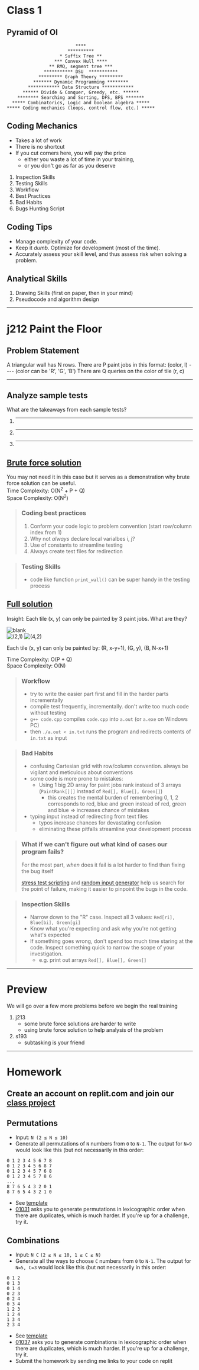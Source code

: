 # Class 1
## Pyramid of OI
```
                          ****
                       **********
                    * Suffix Tree **
                  *** Convex Hull ****
                ** RMQ, segment tree ***
              *********** DSU  ***********
            ********* Graph Theory *********
          ******* Dynamic Programming ********
        ************ Data Structure ************
      ****** Divide & Conquer, Greedy, etc. ******
    ******** Searching and Sorting, DFS, BFS *******
  ***** Combinatorics, Logic and boolean algebra *****
***** Coding mechanics (loops, control flow, etc.) *****
```

## Coding Mechanics
- Takes a lot of work
- There is no shortcut
- If you cut corners here, you will pay the price
  - either you waste a lot of time in your training,
  - or you don't go as far as you deserve

1. Inspection Skills
2. Testing Skills
3. Workflow
4. Best Practices
5. Bad Habits
6. Bugs Hunting Script


## Coding Tips
- Manage complexity of your code.
- Keep it *dumb*. Optimize for development (most of the time). 
- Accurately assess your skill level, and thus assess risk when solving a problem.
 

## Analytical Skills
1. Drawing Skills (first on paper, then in your mind)
2. Pseudocode and algorithm design

---

# j212 Paint the Floor
## Problem Statement
A triangular wall has N rows.
There are P paint jobs in this format: (color, l) ---- (color can be 'R', 'G', 'B')
There are Q queries on the color of tile (r, c)
__________________________

## Analyze sample tests
What are the takeaways from each sample tests?
1. __________________________
2. __________________________
3. __________________________

## [Brute force solution](https://github.com/miyagi-sensei/j212/blob/main/brute.cpp)
You may not need it in this case but it serves as a demonstration why brute force solution can be useful.<br>
Time Complexity: O(N<sup>2</sup> + P + Q)<br>
Space Complexity: O(N<sup>2</sup>)

> ### Coding best practices
> 1. Conform your code logic to problem convention (start row/column index from 1)
> 2. Why not *always* declare local varialbes i, j?
> 3. Use of constants to streamline testing
> 4. Always create test files for redirection

> ### Testing Skills
> - code like function `print_wall()` can be super handy in the testing process

## [Full solution](https://github.com/miyagi-sensei/j212/blob/main/v1.cpp)
Insight: Each tile (x, y) can only be painted by 3 paint jobs. What are they?

![blank](demo.png)<br>
![(2,1)](demo2_1.jpg)
![(4,2)](demo4_2.jpg)

Each tile (x, y) can only be painted by: (R, x-y+1), (G, y), (B, N-x+1)

Time Complexity: O(P + Q)<br>
Space Complexity: O(N)

> ### Workflow
> - try to write the easier part first and fill in the harder parts incrementally
> - compile test frequently, incrementally. don't write too much code without testing
> - `g++ code.cpp` compiles `code.cpp` into `a.out` (or `a.exe` on Windows PC)
> - then `./a.out < in.txt` runs the program and redirects contents of `in.txt` as input

> ### Bad Habits
> - confusing Cartesian grid with row/column convention. always be vigilant and meticulous about conventions
> - some code is more prone to mistakes:
>   - Using 1 big 2D array for paint jobs rank instead of 3 arrays (`PaintRank[][]` instead of `Red[], Blue[], Green[]`)
>     - this creates the mental burden of remembering 0, 1, 2 corresponds to red, blue and green instead of red, green and blue => increases chance of mistakes
> - typing input instead of redirecting from text files
>   - typos increase chances for devastating confusion
>   - eliminating these pitfalls streamline your development process

> ### What if we can't figure out what kind of cases our program fails?
> For the most part, *when* does it fail is a lot harder to find than fixing the bug itself
> 
> [stress test scripting](https://github.com/miyagi-sensei/j212/blob/main/stress.sh) and [random input generator](https://github.com/miyagi-sensei/j212/blob/main/gen.py) help us search for the point of failure, making it easier to pinpoint the bugs in the code.

> ### Inspection Skills
> - Narrow down to the "R" case. Inspect all 3 values: `Red[ri], Blue[bi], Green[gi]`
> - Know what you're expecting and ask why you're not getting what's expected
> - If something goes wrong, don't spend too much time staring at the code. Inspect something quick to narrow the scope of your investigation.
>   - e.g. print out arrays `Red[], Blue[], Green[]`

---

# Preview
We will go over a few more problems before we begin the real training
1. j213 
   - some brute force solutions are harder to write
   - using brute force solution to help analysis of the problem
2. s193
   - subtasking is your friend

---

# Homework
## Create an account on replit.com and join our [class project](https://replit.com/join/uwceqhpeby-haye)
## Permutations
- Input: `N (2 ≤ N ≤ 10)`
- Generate all permutations of `N` numbers from `0` to `N-1`. The output for `N=9` would look like this (but not necessarily in this order:
```
0 1 2 3 4 5 6 7 8
0 1 2 3 4 5 6 8 7
0 1 2 3 4 5 7 6 8
0 1 2 3 4 5 7 8 6
...
8 7 6 5 4 3 2 0 1
8 7 6 5 4 3 2 1 0
```
- See [template](permutations.cpp)
- [01031](https://judge.hkoi.org/task/01031) asks you to generate permutations in lexicographic order when there are duplicates, which is much harder. If you're up for a challenge, try it.

## Combinations
- Input: `N C` `(2 ≤ N ≤ 10, 1 ≤ C ≤ N)`
- Generate all the ways to choose `C` numbers from `0` to `N-1`. The output for `N=5, C=3` would look like this (but not necessarily in this order:
```
0 1 2
0 1 3
0 1 4
0 2 3
0 2 4
0 3 4
1 2 3
1 2 4
1 3 4
2 3 4
```
- See [template](combinations.cpp)
- [01037](https://judge.hkoi.org/task/01037) asks you to generate combinations in lexicographic order when there are duplicates, which is much harder. If you're up for a challenge, try it.
- Submit the homework by sending me links to your code on replit

